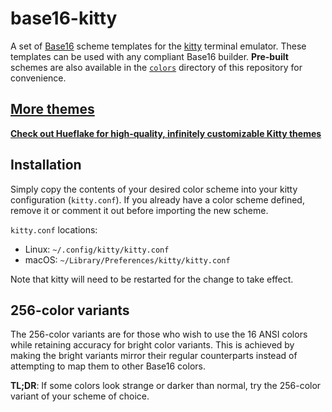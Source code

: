 # base16-kitty

A set of [Base16](https://github.com/chriskempson/base16) scheme templates for
the [kitty](https://github.com/kovidgoyal/kitty) terminal emulator. These
templates can be used with any compliant Base16 builder. **Pre-built** schemes
are also available in the [`colors`](https://github.com/kdrag0n/base16-kitty/tree/master/colors)
directory of this repository for convenience.

## [More themes](https://hueflake.dev/?utm_source=gh-base16-kitty)

[**Check out Hueflake for high-quality, infinitely customizable Kitty themes**](https://hueflake.dev/?utm_source=gh-base16-kitty)

## Installation

Simply copy the contents of your desired color scheme into your kitty
configuration (`kitty.conf`). If you already have a color scheme defined,
remove it or comment it out before importing the new scheme.

`kitty.conf` locations:

- Linux: `~/.config/kitty/kitty.conf`
- macOS: `~/Library/Preferences/kitty/kitty.conf`

Note that kitty will need to be restarted for the change to take effect.

## 256-color variants

The 256-color variants are for those who wish to use the 16 ANSI colors while
retaining accuracy for bright color variants. This is achieved by making the
bright variants mirror their regular counterparts instead of attempting to map
them to other Base16 colors.

**TL;DR**: If some colors look strange or darker than normal, try the
256-color variant of your scheme of choice.
